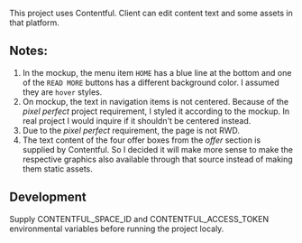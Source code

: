 This project uses Contentful. Client can edit content text and some assets in that platform. 

## Notes:
1. In the mockup, the menu item `HOME` has a blue line at the bottom and one of the `READ MORE` buttons has a different background color. I assumed they are `hover` styles.
2. On mockup, the text in navigation items is not centered. Because of the _pixel perfect_ project requirement, I styled it according to the mockup. In real project I would inquire if it shouldn't be centered instead.
3. Due to the _pixel perfect_ requirement, the page is not RWD.
4. The text content of the four offer boxes from the _offer_ section is supplied by Contentful. So I decided it will make more sense to make the respective graphics also available through that source instead of making them static assets. 

## Development
Supply CONTENTFUL_SPACE_ID and CONTENTFUL_ACCESS_TOKEN environmental variables before running the project localy.
